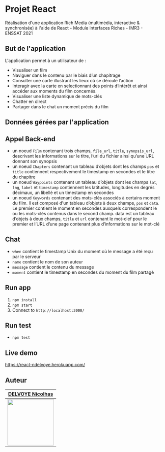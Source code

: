 Projet React
============================================================
Réalisation d'une application Rich Media (multimédia, interactive & synchronisée) à l'aide de React - Module Interfaces Riches - IMR3 - ENSSAT 2021

But de l'application
--------------------
L'application permet à un utilisateur de :
* Visualiser un film
* Naviguer dans le contenu par le biais d’un chapitrage 
* Consulter une carte illustrant les lieux où se déroule l’action
* Interagir avec la carte en selectionnant des points d’intérêt et ainsi accéder aux moments du film concernés.
* Visualiser une liste dynamique de mots-clés
* Chatter en direct
* Partager dans le chat un moment précis du film

Données gérées par l'application
--------------------------------
## Appel Back-end
* un noeud `Film` contenant trois champs, `file_url`, `title`, `synopsis_url`, descrivant les informations sur le titre, l’url du fichier ainsi qu’une URL donnant son synopsis
* un noeud `Chapters` contenant un tableau d’objets dont les champs `pos` et `title` contiennent respectivement le timestamp en secondes et le titre du chapitre
* un noeud `Waypoints` contenant un tableau d’objets dont les champs `lat`, `lng`, `label` et `timestamp` contiennent les latitudes, longitudes en degrés décimaux, un libellé et un timestamp en secondes
* un noeud `Keywords` contenant des mots-clés associés à certains moment du film. Il est composé d'un tableau d’objets à deux champs, `pos` et `data`. Le premier contient le moment en secondes auxquels correspondent le ou les mots-clés contenus dans le second champ. data est un tableau d’objets à deux champs, `title` et `url` contenant le mot-clef pour le premier et l’URL d’une page contenant plus d’informations sur le mot-clé

## Chat
* `when` contient le timestamp Unix du moment où le message a été reçu par le serveur
* `name` contient le nom de son auteur
* `message` contient le contenu du message 
* `moment` contient le timestamp en secondes du moment du film partagé

Run app
-------
1. `npm install`
2. `npm start`
3. Connect to `http://localhost:3000/`

Run test
--------
* `npm test`

Live demo
---------
https://react-ndelvoye.herokuapp.com/

Auteur
------
| <a href="https://github.com/ndelvoye" target="_blank">**DELVOYE Nicolhas**</a> |
| :---: |
| <a href="https://github.com/ndelvoye" target="_blank"><img src="https://avatars0.githubusercontent.com/u/33501606?v3&s=200" width="150" height="150" /></a> | 
